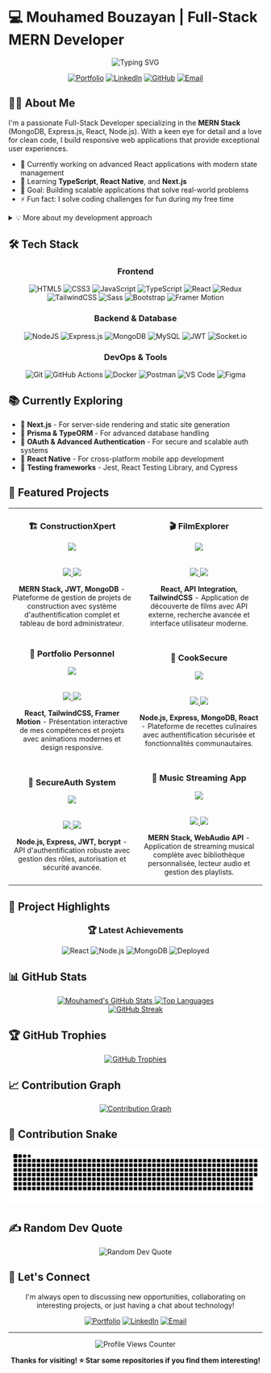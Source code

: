 # 💻 Mouhamed Bouzayan | Full-Stack MERN Developer

<div align="center">
  <img src="https://readme-typing-svg.herokuapp.com?font=Fira+Code&weight=600&size=28&duration=3000&pause=1000&color=4F46E5&center=true&vCenter=true&width=600&lines=Full-Stack+Web+Developer;MERN+Stack+Specialist;React+%26+Node.js+Enthusiast;Modern+UI+Craftsman;Problem+Solver" alt="Typing SVG" />
  
  [![Portfolio](https://img.shields.io/badge/Portfolio-%23000000.svg?style=for-the-badge&logo=firefox&logoColor=#FF7139)](https://portfoliomohamedbouzayan.netlify.app/)
  [![LinkedIn](https://img.shields.io/badge/LinkedIn-%230077B5.svg?style=for-the-badge&logo=linkedin&logoColor=white)](https://www.linkedin.com/in/mouhamed-bouzayan-9a7222344/)
  [![GitHub](https://img.shields.io/badge/GitHub-100000?style=for-the-badge&logo=github&logoColor=white)](https://github.com/MOUHAMEDBOUZAYAN)
  [![Email](https://img.shields.io/badge/Email-D14836?style=for-the-badge&logo=gmail&logoColor=white)](mailto:mohammedbouzi177@gmail.com)
</div>

## 👨‍💻 About Me

I'm a passionate Full-Stack Developer specializing in the **MERN Stack** (MongoDB, Express.js, React, Node.js). With a keen eye for detail and a love for clean code, I build responsive web applications that provide exceptional user experiences.

- 🔭 Currently working on advanced React applications with modern state management
- 🌱 Learning **TypeScript**, **React Native**, and **Next.js**
- 🎯 Goal: Building scalable applications that solve real-world problems
- ⚡ Fun fact: I solve coding challenges for fun during my free time

<details>
<summary>💡 More about my development approach</summary>
<br>

I believe in:
- **Clean, maintainable code** that follows best practices
- **User-centered design** with modern UI/UX principles
- **Performance optimization** for the best user experience
- **Continuous learning** to stay updated with modern technologies
- **Pragmatic approach** to solving complex problems
</details>

## 🛠️ Tech Stack

<div align="center">

  ### Frontend 
  ![HTML5](https://img.shields.io/badge/html5-%23E34F26.svg?style=for-the-badge&logo=html5&logoColor=white)
  ![CSS3](https://img.shields.io/badge/css3-%231572B6.svg?style=for-the-badge&logo=css3&logoColor=white)
  ![JavaScript](https://img.shields.io/badge/javascript-%23323330.svg?style=for-the-badge&logo=javascript&logoColor=%23F7DF1E)
  ![TypeScript](https://img.shields.io/badge/typescript-%23007ACC.svg?style=for-the-badge&logo=typescript&logoColor=white)
  ![React](https://img.shields.io/badge/react-%2320232a.svg?style=for-the-badge&logo=react&logoColor=%2361DAFB)
  ![Redux](https://img.shields.io/badge/redux-%23593d88.svg?style=for-the-badge&logo=redux&logoColor=white)
  ![TailwindCSS](https://img.shields.io/badge/tailwindcss-%2338B2AC.svg?style=for-the-badge&logo=tailwind-css&logoColor=white)
  ![Sass](https://img.shields.io/badge/Sass-%23CC6699.svg?style=for-the-badge&logo=sass&logoColor=white)
  ![Bootstrap](https://img.shields.io/badge/bootstrap-%238511FA.svg?style=for-the-badge&logo=bootstrap&logoColor=white)
  ![Framer Motion](https://img.shields.io/badge/Framer_Motion-black?style=for-the-badge&logo=framer&logoColor=blue)

  ### Backend & Database
  ![NodeJS](https://img.shields.io/badge/node.js-6DA55F?style=for-the-badge&logo=node.js&logoColor=white)
  ![Express.js](https://img.shields.io/badge/express.js-%23404d59.svg?style=for-the-badge&logo=express&logoColor=%2361DAFB)
  ![MongoDB](https://img.shields.io/badge/MongoDB-%234ea94b.svg?style=for-the-badge&logo=mongodb&logoColor=white)
  ![MySQL](https://img.shields.io/badge/mysql-%2300f.svg?style=for-the-badge&logo=mysql&logoColor=white)
  ![JWT](https://img.shields.io/badge/JWT-black?style=for-the-badge&logo=JSON%20web%20tokens&logoColor=white)
  ![Socket.io](https://img.shields.io/badge/Socket.io-black?style=for-the-badge&logo=socket.io&badgeColor=010101)

  ### DevOps & Tools
  ![Git](https://img.shields.io/badge/git-%23F05033.svg?style=for-the-badge&logo=git&logoColor=white)
  ![GitHub Actions](https://img.shields.io/badge/github%20actions-%232671E5.svg?style=for-the-badge&logo=githubactions&logoColor=white)
  ![Docker](https://img.shields.io/badge/docker-%230db7ed.svg?style=for-the-badge&logo=docker&logoColor=white)
  ![Postman](https://img.shields.io/badge/Postman-FF6C37?style=for-the-badge&logo=postman&logoColor=white)
  ![VS Code](https://img.shields.io/badge/VS%20Code-0078d7.svg?style=for-the-badge&logo=visual-studio-code&logoColor=white)
  ![Figma](https://img.shields.io/badge/figma-%23F24E1E.svg?style=for-the-badge&logo=figma&logoColor=white)
</div>

## 📚 Currently Exploring

- 🚀 **Next.js** - For server-side rendering and static site generation
- 🧱 **Prisma & TypeORM** - For advanced database handling
- 🔐 **OAuth & Advanced Authentication** - For secure and scalable auth systems
- 📱 **React Native** - For cross-platform mobile app development
- 🧪 **Testing frameworks** - Jest, React Testing Library, and Cypress

## 🧩 Featured Projects

<div align="center">
  <table>
    <tr>
      <td width="50%">
        <h3 align="center">🏗️ ConstructionXpert</h3>
        <div align="center">
          <a href="https://github.com/MOUHAMEDBOUZAYAN/Jury-Blanc-">
            <img src="https://github-readme-stats.vercel.app/api/pin/?username=MOUHAMEDBOUZAYAN&repo=Jury-Blanc-&theme=tokyonight&hide_border=true" />
          </a>
          <br>
          <br>
          <p>
            <a href="https://github.com/MOUHAMEDBOUZAYAN/Jury-Blanc-" target="_blank">
              <img src="https://img.shields.io/badge/Code-3F51B5?style=for-the-badge&logo=github&logoColor=white"/>
            </a>  
            <a href="https://constructionxpert.netlify.app/" target="_blank">
              <img src="https://img.shields.io/badge/Live-00C7B7?style=for-the-badge&logo=netlify&logoColor=white"/>
            </a>
          </p>
          <p><strong>MERN Stack, JWT, MongoDB</strong> - Plateforme de gestion de projets de construction avec système d'authentification complet et tableau de bord administrateur.</p>
        </div>  
      </td>
      <td width="50%">
        <h3 align="center">🎬 FilmExplorer</h3>
        <div align="center">
          <a href="https://github.com/MOUHAMEDBOUZAYAN/FilmFinder-API">
            <img src="https://github-readme-stats.vercel.app/api/pin/?username=MOUHAMEDBOUZAYAN&repo=FilmFinder-API&theme=tokyonight&hide_border=true" />
          </a>
          <br>
          <br>
          <p>
            <a href="https://github.com/MOUHAMEDBOUZAYAN/FilmFinder-API" target="_blank">
              <img src="https://img.shields.io/badge/Code-3F51B5?style=for-the-badge&logo=github&logoColor=white"/>
            </a>
            <a href="#" target="_blank">
              <img src="https://img.shields.io/badge/Live-00C7B7?style=for-the-badge&logo=netlify&logoColor=white"/>
            </a>
          </p>
          <p><strong>React, API Integration, TailwindCSS</strong> - Application de découverte de films avec API externe, recherche avancée et interface utilisateur moderne.</p>
        </div>
      </td>
    </tr>
    <tr>
      <td width="50%">
        <h3 align="center">💼 Portfolio Personnel</h3>
        <div align="center">
          <a href="https://github.com/MOUHAMEDBOUZAYAN/MY-PORTFOLIO">
            <img src="https://github-readme-stats.vercel.app/api/pin/?username=MOUHAMEDBOUZAYAN&repo=MY-PORTFOLIO&theme=tokyonight&hide_border=true" />
          </a>
          <br>
          <br>
          <p>
            <a href="https://github.com/MOUHAMEDBOUZAYAN/MY-PORTFOLIO" target="_blank">
              <img src="https://img.shields.io/badge/Code-3F51B5?style=for-the-badge&logo=github&logoColor=white"/>
            </a>  
            <a href="https://portfoliomohamedbouzayan.netlify.app/" target="_blank">
              <img src="https://img.shields.io/badge/Live-00C7B7?style=for-the-badge&logo=netlify&logoColor=white"/>
            </a>
          </p>
          <p><strong>React, TailwindCSS, Framer Motion</strong> - Présentation interactive de mes compétences et projets avec animations modernes et design responsive.</p>
        </div>  
      </td>
      <td width="50%">
        <h3 align="center">🍳 CookSecure</h3>
        <div align="center">
          <a href="https://github.com/MOUHAMEDBOUZAYAN/CookSecure-Site">
            <img src="https://github-readme-stats.vercel.app/api/pin/?username=MOUHAMEDBOUZAYAN&repo=CookSecure-Site&theme=tokyonight&hide_border=true" />
          </a>
          <br>
          <br>
          <p>
            <a href="https://github.com/MOUHAMEDBOUZAYAN/CookSecure-Site" target="_blank">
              <img src="https://img.shields.io/badge/Code-3F51B5?style=for-the-badge&logo=github&logoColor=white"/>
            </a>
            <a href="https://cuisin-app.netlify.app/" target="_blank">
              <img src="https://img.shields.io/badge/Live-00C7B7?style=for-the-badge&logo=netlify&logoColor=white"/>
            </a>
          </p>
          <p><strong>Node.js, Express, MongoDB, React</strong> - Plateforme de recettes culinaires avec authentification sécurisée et fonctionnalités communautaires.</p>
        </div>
      </td>
    </tr>
    <tr>
      <td width="50%">
        <h3 align="center">🔐 SecureAuth System</h3>
        <div align="center">
          <a href="https://github.com/MOUHAMEDBOUZAYAN/Projet-API-D-authentification">
            <img src="https://github-readme-stats.vercel.app/api/pin/?username=MOUHAMEDBOUZAYAN&repo=Projet-API-D-authentification&theme=tokyonight&hide_border=true" />
          </a>
          <br>
          <br>
          <p>
            <a href="https://github.com/MOUHAMEDBOUZAYAN/Projet-API-D-authentification" target="_blank">
              <img src="https://img.shields.io/badge/Code-3F51B5?style=for-the-badge&logo=github&logoColor=white"/>
            </a>
            <a href="https://projet-api-securisee-dauthentificatio.netlify.app/" target="_blank">
              <img src="https://img.shields.io/badge/Live-00C7B7?style=for-the-badge&logo=netlify&logoColor=white"/>
            </a>
          </p>
          <p><strong>Node.js, Express, JWT, bcrypt</strong> - API d'authentification robuste avec gestion des rôles, autorisation et sécurité avancée.</p>
        </div>
      </td>
      <td width="50%">
        <h3 align="center">🎵 Music Streaming App</h3>
        <div align="center">
          <a href="https://github.com/MOUHAMEDBOUZAYAN/Music-App--Project-file-Rouge-">
            <img src="https://github-readme-stats.vercel.app/api/pin/?username=MOUHAMEDBOUZAYAN&repo=Music-App--Project-file-Rouge-&theme=tokyonight&hide_border=true" />
          </a>
          <br>
          <br>
          <p>
            <a href="https://github.com/MOUHAMEDBOUZAYAN/Music-App--Project-file-Rouge-" target="_blank">
              <img src="https://img.shields.io/badge/Code-3F51B5?style=for-the-badge&logo=github&logoColor=white"/>
            </a>
            <a href="#" target="_blank">
              <img src="https://img.shields.io/badge/Demo-FF4B4B?style=for-the-badge&logo=youtube&logoColor=white"/>
            </a>
          </p>
          <p><strong>MERN Stack, WebAudio API</strong> - Application de streaming musical complète avec bibliothèque personnalisée, lecteur audio et gestion des playlists.</p>
        </div>
      </td>
    </tr>
  </table>
</div>

## 🌟 Project Highlights

<div align="center">
  
  ### 🏆 Latest Achievements
  
  ![React](https://img.shields.io/badge/6+-Projects%20with%20React-61DAFB?style=for-the-badge&logo=react&logoColor=white)
  ![Node.js](https://img.shields.io/badge/5+-Backend%20APIs-339933?style=for-the-badge&logo=node.js&logoColor=white)
  ![MongoDB](https://img.shields.io/badge/4+-Database%20Integrations-47A248?style=for-the-badge&logo=mongodb&logoColor=white)
  ![Deployed](https://img.shields.io/badge/10+-Live%20Projects-00C7B7?style=for-the-badge&logo=netlify&logoColor=white)

</div>

## 📊 GitHub Stats

<div align="center">
  <a href="https://github.com/MOUHAMEDBOUZAYAN">
    <img src="https://github-readme-stats-sigma-five.vercel.app/api?username=MOUHAMEDBOUZAYAN&show_icons=true&theme=tokyonight&hide_border=true&count_private=true&include_all_commits=true" alt="Mouhamed's GitHub Stats" height="180em" />
  </a>
  <a href="https://github.com/MOUHAMEDBOUZAYAN">
    <img src="https://github-readme-stats-sigma-five.vercel.app/api/top-langs/?username=MOUHAMEDBOUZAYAN&layout=compact&theme=tokyonight&hide_border=true&langs_count=8" alt="Top Languages" height="180em" />
  </a>
</div>

<div align="center">
  <a href="https://github.com/MOUHAMEDBOUZAYAN">
    <img src="https://github-readme-streak-stats.herokuapp.com?user=MOUHAMEDBOUZAYAN&theme=tokyonight&hide_border=true" alt="GitHub Streak" />
  </a>
</div>

## 🏆 GitHub Trophies

<div align="center">
  <a href="https://github.com/MOUHAMEDBOUZAYAN">
    <img src="https://github-profile-trophy.vercel.app/?username=MOUHAMEDBOUZAYAN&theme=discord&column=7&no-frame=true&no-bg=true&margin-w=4" alt="GitHub Trophies" />
  </a>
</div>

## 📈 Contribution Graph

<div align="center">
  <a href="https://github.com/MOUHAMEDBOUZAYAN">
    <img src="https://github-readme-activity-graph.vercel.app/graph?username=MOUHAMEDBOUZAYAN&theme=tokyo-night&hide_border=true" alt="Contribution Graph" />
  </a>
</div>

## 🐍 Contribution Snake

![Snake animation](https://raw.githubusercontent.com/MOUHAMEDBOUZAYAN/MOUHAMEDBOUZAYAN/output/github-contribution-grid-snake.svg)

## ✍️ Random Dev Quote

<div align="center">
  <img src="https://quotes-github-readme.vercel.app/api?type=horizontal&theme=tokyonight" alt="Random Dev Quote" />
</div>

## 🤝 Let's Connect

<div align="center">
  
  I'm always open to discussing new opportunities, collaborating on interesting projects, or just having a chat about technology!
  
  [![Portfolio](https://img.shields.io/badge/Portfolio-Visit%20My%20Site-4F46E5?style=for-the-badge&logo=google-chrome&logoColor=white)](https://portfoliomohamedbouzayan.netlify.app/)
  [![LinkedIn](https://img.shields.io/badge/LinkedIn-Let's%20Connect-0077B5?style=for-the-badge&logo=linkedin&logoColor=white)](https://www.linkedin.com/in/mouhamed-bouzayan-9a7222344/)
  [![Email](https://img.shields.io/badge/Email-Drop%20a%20Message-D14836?style=for-the-badge&logo=gmail&logoColor=white)](mailto:mohammedbouzi177@gmail.com)
  
</div>

---

<div align="center">
  <img src="https://komarev.com/ghpvc/?username=MOUHAMEDBOUZAYAN&color=6A5ACD&style=for-the-badge&label=PROFILE+VIEWS" alt="Profile Views Counter" />
  
  **Thanks for visiting! ⭐ Star some repositories if you find them interesting!**
</div>

<!-- 
**MOUHAMEDBOUZAYAN/MOUHAMEDBOUZAYAN** is a ✨ _special_ ✨ repository because its `README.md` (this file) appears on your GitHub profile.
-->
